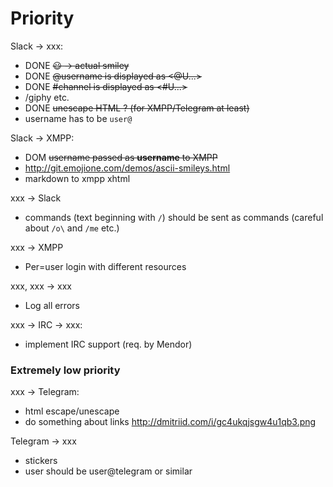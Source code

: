 # Priority

Slack -> xxx:

- DONE ~~:smiley: -> actual smiley~~
- DONE  ~~@username is displayed as <@U...>~~
- DONE  ~~#channel is displayed as <#U...>~~
- /giphy etc.
- DONE ~~unescape HTML ? (for XMPP/Telegram at least)~~
- username has to be `user@`

Slack -> XMPP:

- DOM ~~username passed as <strong>username</strong> to XMPP~~
- http://git.emojione.com/demos/ascii-smileys.html
- markdown to xmpp xhtml

xxx -> Slack

- commands (text beginning with `/`) should be sent as commands 
(careful about `/o\` and `/me` etc.)


xxx -> XMPP

- Per=user login with different resources

xxx, xxx -> xxx

- Log all errors

xxx -> IRC -> xxx:
- implement IRC support (req. by Mendor)

### Extremely low priority

xxx -> Telegram:

- html escape/unescape
- do something about links http://dmitriid.com/i/gc4ukqjsgw4u1qb3.png

Telegram -> xxx

- stickers
- user should be user@telegram or similar
